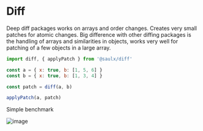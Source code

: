 # Diff

Deep diff packages works on arrays and order changes. Creates very small patches for atomic changes. Big difference with other diffing packages is the handling of arrays and similarities in objects, works very well for patching of a few objects in a large array.

```javascript
import diff, { applyPatch } from '@saulx/diff'

const a = { x: true, b: [1, 5, 6] }
const b = { x: true, b: [1, 3, 4] }

const patch = diff(a, b)

applyPatch(a, patch)
```

Simple benchmark

![image](https://user-images.githubusercontent.com/5682524/113746757-f4f18900-9706-11eb-9e49-d44f6c411383.png)

